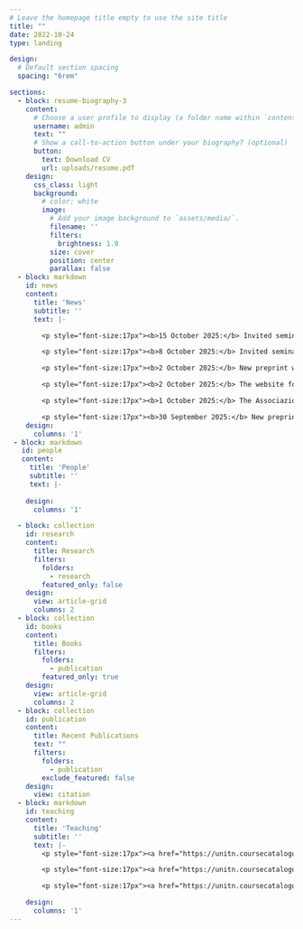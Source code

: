 ```yaml
---
# Leave the homepage title empty to use the site title
title: ""
date: 2022-10-24
type: landing

design:
  # Default section spacing
  spacing: "6rem"

sections:
  - block: resume-biography-3
    content:
      # Choose a user profile to display (a folder name within `content/authors/`)
      username: admin
      text: ""
      # Show a call-to-action button under your biography? (optional)
      button:
        text: Download CV
        url: uploads/resume.pdf
    design:
      css_class: light
      background:
        # color: white
        image:
          # Add your image background to `assets/media/`.
          filename: ''
          filters:
            brightness: 1.0
          size: cover
          position: center
          parallax: false
  - block: markdown
    id: news
    content:
      title: 'News'
      subtitle: ''
      text: |-

        <p style="font-size:17px"><b>15 October 2025:</b> Invited seminar at the University of Padova: <a href="https://www.dpss.unipd.it/methods-and-misconceptions-refining-methods-and-narratives-behavioral-sciences">Methods and Misconceptions: Refining Methods and Narratives in the Behavioral Sciences</a>.</p>

        <p style="font-size:17px"><b>8 October 2025:</b> Invited seminar (online) at the LMS (Language, Mind, Society Center) of University of Hradec Kralove, Czech Republic.</p>

        <p style="font-size:17px"><b>2 October 2025:</b> New preprint with William Costello: <a href="https://osf.io/preprints/psyarxiv/b7cmv_v1">Why Incels Capture Attention: A Cultural Attraction Theory Perspective</a>.</p>

        <p style="font-size:17px"><b>2 October 2025:</b> The website for the Leverhulme project <a href="https://weaponisedpasts.org/">Weaponised Pasts</a> is live.</p>

        <p style="font-size:17px"><b>1 October 2025:</b> The Associazione Italiana Biblioteche had a reading group about Tecnopanico. <a href="https://www.youtube.com/watch?v=F4a27Ldm1WI">Here a video</a> where I answer to their questions.</p>

        <p style="font-size:17px"><b>30 September 2025:</b> New preprint with Eliana Fattorini, Massimiano Bucchi, and Enzo Loner: <a href="https://osf.io/preprints/socarxiv/bevts_v1">Weapon and Poison: Framing Disinformation in European Commission Speeches, 2016–2024</a>.</p>
    design:
      columns: '1'
 - block: markdown
   id: people
   content:
     title: 'People'
     subtitle: ''
     text: |-
     
    design:
      columns: '1'

  - block: collection
    id: research
    content:
      title: Research
      filters:
        folders:
          - research
        featured_only: false
    design:
      view: article-grid
      columns: 2
  - block: collection
    id: books
    content:
      title: Books
      filters:
        folders:
          - publication
        featured_only: true
    design:
      view: article-grid
      columns: 2
  - block: collection
    id: publication
    content:
      title: Recent Publications
      text: ""
      filters:
        folders:
          - publication
        exclude_featured: false
    design:
      view: citation
  - block: markdown
    id: teaching
    content:
      title: 'Teaching'
      subtitle: ''
      text: |-
        <p style="font-size:17px"><a href="https://unitn.coursecatalogue.cineca.it/insegnamenti/2025/50955_651661_96405/2024/50956/10760?annoOrdinamento=20245">Current issues in digital media and politics</a>: MSc-level (laurea magistrale Data Science) module, first term (co-taught with Prof. Elena Pavan).</p>

        <p style="font-size:17px"><a href="https://unitn.coursecatalogue.cineca.it/insegnamenti/2025/50767_650246_95906/2025/50767/10848?annoOrdinamento=2025">Cultural analytics</a>: MSc-level (laurea magistrale Sociology and Social Research) module, second term.</p>

        <p style="font-size:17px"><a href="https://unitn.coursecatalogue.cineca.it/insegnamenti/2025/50757_649629_96116/2025/50758/10844?annoOrdinamento=2025">Costruire un disegno di analisi dei fenomeni sociali</a>: BSc-level (laurea triennale Sociologia) module, second term.</p>

    design:
      columns: '1'
---
```


